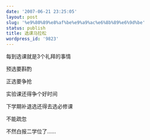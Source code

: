 ```yaml
---
date: '2007-06-21 23:25:05'
layout: post
slug: '%e9%80%89%e8%af%be%e9%a9%ac%e6%8b%89%e6%9d%be'
status: publish
title: 选课马拉松
wordpress_id: '9823'
---
```


每到选课就是3个礼拜的事情


预选要斟酌


正选要争抢


实验课还得争个好时间


下学期补退选还得去选必修课


不能疏忽


不然白报二学位了……
